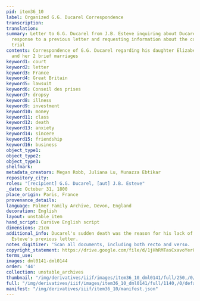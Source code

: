 ```yaml
---
pid: item36_10
label: Organized G.G. Ducarel Correspondence
transcription:
translation:
summary: Letter to G.G. Ducarel from J.B. Esteve inquiring about Ducarel's lack of
  response to a previous letter and requesting information about the costs of a court
  trial
contents: Correspondence of G.G. Ducarel regarding his daughter Elizabeth, Betsy,
  and her 2 brief marriages
keyword1: court
keyword2: letter
keyword3: France
keyword4: Great Britain
keyword5: lawsuit
keyword6: Conseil des prises
keyword7: dropsy
keyword8: illness
keyword9: investment
keyword10: money
keyword11: class
keyword12: death
keyword13: anxiety
keyword14: sincere
keyword15: friendship
keyword16: business
object_type1:
object_type2:
object_type3:
shelfmark:
metadata_creators: Megan Robb, Juliana Lu, Munazza Ebtikar
repository_city:
roles: "[recipient] G.G. Ducarel, [aut] J.B. Esteve"
_date: October 31, 1800
place_origin: Paris, France
provenance_details:
language: Palmer Family Archive, Devon, England
decoration: English
layout: unstable_item
hand_script: Cursive English script
dimensions: 21cm
additional_info: Ducarel's sudden death was the reason for his lack of response to
  Esteve's previous letter.
notes_digitizer: 'Scan all documents, including both recto and verso. '
copyright_statement: https://drive.google.com/file/d/1jHhRMTasCxavoYer89Wn8_Xn65nL0sW0/view?usp=sharing
terms_use:
images: dml0141-dml0144
order: '44'
collection: unstable_archives
thumbnail: "/img/derivatives/iiif/images/item36_10_dml0141/full/250,/0/default.jpg"
full: "/img/derivatives/iiif/images/item36_10_dml0141/full/1140,/0/default.jpg"
manifest: "/img/derivatives/iiif/item36_10/manifest.json"
---
```

